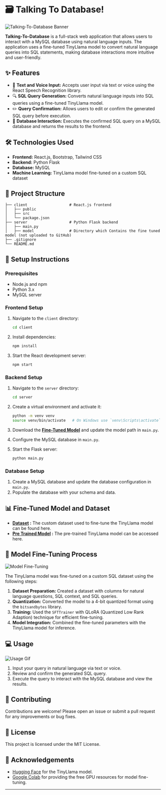 
# 🗃️ Talking To Database!

![Talking-To-Database Banner](https://via.placeholder.com/800x200.png?text=Talking-To-Database)

**Talking-To-Database** is a full-stack web application that allows users to interact with a MySQL database using natural language inputs. The application uses a fine-tuned TinyLlama model to convert natural language queries into SQL statements, making database interactions more intuitive and user-friendly.

## ✨ Features

- 🎤 **Text and Voice Input:** Accepts user input via text or voice using the React Speech Recognition library.
- 🔍 **SQL Query Generation:** Converts natural language inputs into SQL queries using a fine-tuned TinyLlama model.
- ✏️ **Query Confirmation:** Allows users to edit or confirm the generated SQL query before execution.
- 💾 **Database Interaction:** Executes the confirmed SQL query on a MySQL database and returns the results to the frontend.

## 🛠️ Technologies Used

- **Frontend:** React.js, Bootstrap, Tailwind CSS
- **Backend:** Python Flask
- **Database:** MySQL
- **Machine Learning:** TinyLlama model fine-tuned on a custom SQL dataset

## 📁 Project Structure

```
├── client                   # React.js frontend
│   ├── public
│   ├── src
│   └── package.json
├── server                   # Python Flask backend
│   ├── main.py
│   ├── model                # Directory which Contains the fine tuned model (not uploaded to GitHub)
├── .gitignore
└── README.md
```

## 🚀 Setup Instructions

### Prerequisites

- Node.js and npm
- Python 3.x
- MySQL server

### Frontend Setup

1. Navigate to the `client` directory:
   ```sh
   cd client
   ```

2. Install dependencies:
   ```sh
   npm install
   ```

3. Start the React development server:
   ```sh
   npm start
   ```

### Backend Setup

1. Navigate to the `server` directory:
   ```sh
   cd server
   ```

2. Create a virtual environment and activate it:
   ```sh
   python -m venv venv
   source venv/bin/activate   # On Windows use `venv\Scripts\activate`
   ```
3. Download the **[Fine-Tuned Model](https://drive.google.com/drive/u/1/folders/1CHI1xFjE35ePHWB_0dp_Ak1rrS9D1kvo)** and update the model path in  `main.py`.

4. Configure the MySQL database in `main.py`.

5. Start the Flask server:
   ```sh
   python main.py
   ```

### Database Setup

1. Create a MySQL database and update the database configuration in `main.py`.
2. Populate the database with your schema and data.

## 📊 Fine-Tuned Model and Dataset

- **[Dataset](https://huggingface.co/datasets/shreeyashm/SQL-Queries-Dataset) :** The custom dataset used to fine-tune the TinyLlama model can be found here.
- **[Pre Trained Model](https://huggingface.co/TheBloke/TinyLlama-1.1B-Chat-v1.0-GGUF) :** The pre-trained TinyLlama model can be accessed here.

## 🧠 Model Fine-Tuning Process

![Model Fine-Tuning](https://via.placeholder.com/800x400.png?text=Model+Fine-Tuning+Process)

The TinyLlama model was fine-tuned on a custom SQL dataset using the following steps:

1. **Dataset Preparation:** Created a dataset with columns for natural language questions, SQL context, and SQL queries.
2. **Quantization:** Converted the model to a 4-bit quantized format using the `bitsandbytes` library.
3. **Training:** Used the `SFTTrainer` with QLoRA (Quantized Low Rank Adaption) technique for efficient fine-tuning.
4. **Model Integration:** Combined the fine-tuned parameters with the TinyLlama model for inference.

## 💻 Usage

![Usage Gif](https://via.placeholder.com/800x400.gif?text=Usage+Demo)

1. Input your query in natural language via text or voice.
2. Review and confirm the generated SQL query.
3. Execute the query to interact with the MySQL database and view the results.

## 🤝 Contributing

Contributions are welcome! Please open an issue or submit a pull request for any improvements or bug fixes.

## 📜 License

This project is licensed under the MIT License.

## 🙏 Acknowledgements

- [Hugging Face](https://huggingface.co) for the TinyLlama model.
- [Google Colab](https://colab.research.google.com) for providing the free GPU resources for model fine-tuning.

---
